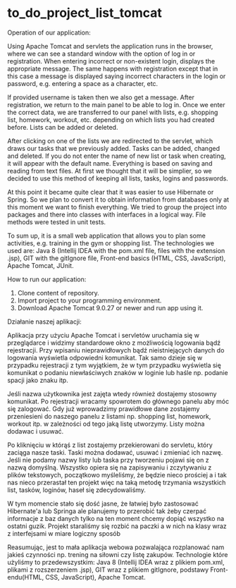 # to_do_project_list_tomcat

Operation of our application:
        
   Using Apache Tomcat and servlets the application runs in the browser, where we can see a standard window with the option of log in or registration.
When entering incorrect or non-existent login, displays the appropriate message.
The same happens with registration except that in this case a message is displayed saying incorrect characters in the login or password, e.g. entering a space as a character, etc.

If provided username is taken then we also get a message.
After registration, we return to the main panel to be able to log in.
Once we enter the correct data, we are transferred to our panel with lists, e.g. shopping list, homework, workout, etc. depending on which lists you had created before. Lists can be added or deleted.

After clicking on one of the lists we are redirected to the servlet, which draws our tasks that we previously added. Tasks can be added, changed and deleted. 
If you do not enter the name of new list or task when creating, it will appear with the default name.
Everything is based on saving and reading from text files. At first we thought that it will be simplier, so we decided to use this method of keeping all lists, tasks, logins and passwords. 

At this point it became quite clear that it was easier to use Hibernate or Spring. So we plan to convert it to obtain information from databases only at this moment we want to finish everything. 
We tried to group the project into packages and there into classes with interfaces in a logical way. File methods were tested in unit tests.
    
   To sum up, it is a small web application that allows you to plan some activities, e.g. training in the gym or shopping list.
The technologies we used are: Java 8 (Intellij IDEA with the pom.xml file, files with the extension .jsp), GIT with the gitIgnore file, Front-end basics (HTML, CSS, JavaScript), Apache Tomcat, JUnit.


How to run our application:
1. Clone content of repository.
2. Import project to your programming environment.
2. Download Apache Tomcat 9.0.27 or newer and run app using it.




Działanie naszej aplikacji:

   Aplikacja przy użyciu Apache Tomcat i servletów uruchamia się w przeglądarce i widzimy standardowe okno z możliwością logowania bądź rejestracji.
Przy wpisaniu nieprawidłowych bądź nieistniejących danych do logowania wyświetla odpowiedni komunikat.
Tak samo dzieje się w przypadku rejestracji z tym wyjątkiem, że w tym przypadku wyświetla się komunikat o podaniu niewłaściwych znaków w loginie lub haśle np. podanie spacji jako znaku itp.

Jeśli nazwa użytkownika jest zajęta wtedy również dostajemy stosowny komunikat.
Po rejestracji wracamy spowrotem do głównego panelu aby móc się zalogować. 
Gdy już wprowadzimy prawidłowe dane zostajemy przeniesieni do naszego panelu z listami np. shopping list, homework, workout itp.
w zależności od tego jaką listę utworzymy. Listy można dodawac i usuwać.

Po kliknięciu w którąś z list zostajemy przekierowani do servletu, który zaciąga nasze taski. Taski można dodawać, usuwać i zmieniać ich nazwę.
Jeśli nie podamy nazwy listy lub taska przy tworzeniu pojawi się on z nazwą domyślną.
Wszystko opiera się na zapisywaniu i zczytywaniu z plików tekstowych, początkowo myśleliśmy,
że będzie nieco prościej a i tak nas nieco przerastał ten projekt więc na taką metodę trzymania wszystkich list, tasków, loginów, haseł się zdecydowaliśmy.

W tym momencie stało się dość jasne, że łatwiej było zastosować Hibernate'a lub Springa ale planujemy to przerobić tak żeby czerpać informacje z baz danych
tylko na ten moment chcemy dopiąć wszystko na ostatni guzik. Projekt staraliśmy się rozbić na paczki a w nich na klasy wraz z interfejsami w miare logiczny sposób

   Reasumując, jest to mała aplikacja webowa pozwalająca rozplanować nam jakieś czynności np. trening na siłowni czy listę zakupów.
Technologie które użyliśmy to przedewszystkim: Java 8 (Intellij IDEA wraz z plikiem pom.xml, plikami z rozszerzeniem .jsp), GIT wraz z plikiem gitIgnore, podstawy Front-endu(HTML, CSS, JavaScript), Apache Tomcat. 
